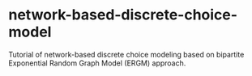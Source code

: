 # network-based-discrete-choice-model
Tutorial of network-based discrete choice modeling based on bipartite Exponential Random Graph Model (ERGM) approach.
